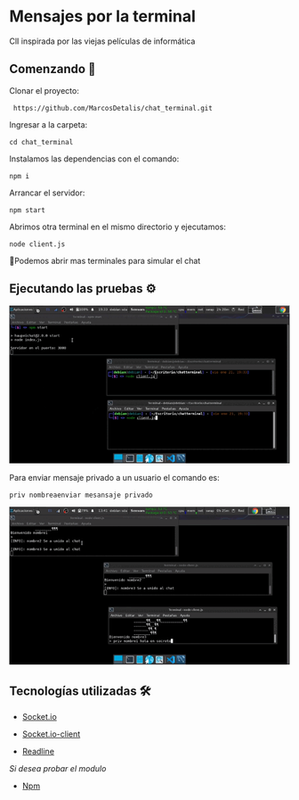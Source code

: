 # Mensajes por la terminal 

ClI inspirada por las viejas películas de informática

## Comenzando 🚀

 Clonar el proyecto:

```
 https://github.com/MarcosDetalis/chat_terminal.git
```
 Ingresar a la carpeta: 

 ```
 cd chat_terminal
 ```
 Instalamos las dependencias con el comando: 

 ```
 npm i
 ```
 
 Arrancar el servidor:
 
 ```
 npm start
 ```
 Abrimos otra terminal en el mismo directorio y ejecutamos:
 
 ```
 node client.js
 ```
 📖Podemos abrir mas terminales para simular el chat
 
## Ejecutando las pruebas ⚙️
 ![alt text](https://raw.githubusercontent.com/MarcosDetalis/chat_terminal/main/demoCLI.gif)
 
 Para enviar mensaje privado a un usuario el comando es:
 
 ```
priv nombreaenviar mesansaje privado
 ```
 ![alt text](https://raw.githubusercontent.com/MarcosDetalis/chat_terminal/main/priv.gif)
 

## Tecnologías utilizadas 🛠️

* [Socket.io](https://www.npmjs.com/package/socket.io)

* [Socket.io-client](https://www.npmjs.com/package/socket.io-client)

* [Readline](https://nodejs.org/api/readline.html)

 _Si desea probar el modulo_

* [Npm](https://www.npmjs.com/package/haupeichat) 


